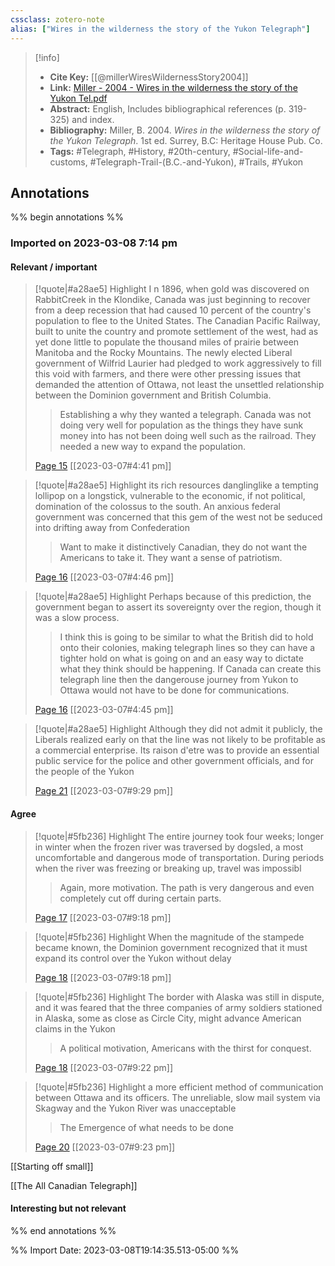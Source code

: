 ```yaml
---
cssclass: zotero-note
alias: ["Wires in the wilderness the story of the Yukon Telegraph"]
---
```


> [!info]
> - **Cite Key:** [[@millerWiresWildernessStory2004]]
> - **Link:** [Miller - 2004 - Wires in the wilderness the story of the Yukon Tel.pdf](file://C:\Users\edero\Zotero\storage\8YJQPTWG\Miller%20-%202004%20-%20Wires%20in%20the%20wilderness%20the%20story%20of%20the%20Yukon%20Tel.pdf)
> - **Abstract:** English, Includes bibliographical references (p. 319-325) and index.
> - **Bibliography:** Miller, B. 2004. _Wires in the wilderness the story of the Yukon Telegraph_. 1st ed. Surrey, B.C: Heritage House Pub. Co.
> - **Tags:** #Telegraph, #History, #20th-century, #Social-life-and-customs, #Telegraph-Trail-(B.C.-and-Yukon), #Trails, #Yukon

## Annotations
%% begin annotations %%
### Imported on 2023-03-08 7:14 pm

#### Relevant / important

> [!quote|#a28ae5] Highlight
> I n 1896, when gold was discovered on RabbitCreek in the Klondike, Canada was just beginning to recover from a deep recession that had caused 10 percent of the country's population to flee to the United States. The Canadian Pacific Railway, built to unite the country and promote settlement of the west, had as yet done little to populate the thousand miles of prairie between Manitoba and the Rocky Mountains. The newly elected Liberal government of Wilfrid Laurier had pledged to work aggressively to fill this void with farmers, and there were other pressing issues that demanded the attention of Ottawa, not least the unsettled relationship between the Dominion government and British Columbia.
>
>> Establishing a why they wanted a telegraph. Canada was not doing very well for population as the things they have sunk money into has not been doing well such as the railroad. They needed a new way to expand the population.
>
> [Page 15](zotero://open-pdf/library/items/8YJQPTWG?page=15) [[2023-03-07#4:41 pm]]

> [!quote|#a28ae5] Highlight
> its rich resources danglinglike a tempting lollipop on a longstick, vulnerable to the economic, if not political, domination of the colossus to the south. An anxious federal government was concerned that this gem of the west not be seduced into drifting away from Confederation
>
>> Want to make it distinctively Canadian, they do not want the Americans to take it. They want a sense of patriotism.
>
> [Page 16](zotero://open-pdf/library/items/8YJQPTWG?page=16) [[2023-03-07#4:46 pm]]

> [!quote|#a28ae5] Highlight
> Perhaps because of this prediction, the government began to assert its sovereignty over the region, though it was a slow process.
>
>> I think this is going to be similar to what the British did to hold onto their colonies, making telegraph lines so they can have a tighter hold on what is going on and an easy way to dictate what they think should be happening. If Canada can create this telegraph line then the dangerouse journey from Yukon to Ottawa would not have to be done for communications.
>
> [Page 16](zotero://open-pdf/library/items/8YJQPTWG?page=16) [[2023-03-07#4:45 pm]]

> [!quote|#a28ae5] Highlight
> Although they did not admit it publicly, the Liberals realized early on that the line was not likely to be profitable as a commercial enterprise. Its raison d'etre was to provide an essential public service for the police and other government officials, and for the people of the Yukon
>
> [Page 21](zotero://open-pdf/library/items/8YJQPTWG?page=21) [[2023-03-07#9:29 pm]]

#### Agree

> [!quote|#5fb236] Highlight
> The entire journey took four weeks; longer in winter when the frozen river was traversed by dogsled, a most uncomfortable and dangerous mode of transportation. During periods when the river was freezing or breaking up, travel was impossibl
>
>> Again, more motivation. The path is very dangerous and even completely cut off during certain parts.
>
> [Page 17](zotero://open-pdf/library/items/8YJQPTWG?page=17) [[2023-03-07#9:18 pm]]

> [!quote|#5fb236] Highlight
> When the magnitude of the stampede became known, the Dominion government recognized that it must expand its control over the Yukon without delay
>
> [Page 18](zotero://open-pdf/library/items/8YJQPTWG?page=18) [[2023-03-07#9:18 pm]]

> [!quote|#5fb236] Highlight
> The border with Alaska was still in dispute, and it was feared that the three companies of army soldiers stationed in Alaska, some as close as Circle City, might advance American claims in the Yukon
>
>> A political motivation, Americans with the thirst for conquest.
>
> [Page 18](zotero://open-pdf/library/items/8YJQPTWG?page=18) [[2023-03-07#9:22 pm]]

> [!quote|#5fb236] Highlight
> a more efficient method of communication between Ottawa and its officers. The unreliable, slow mail system via Skagway and the Yukon River was unacceptable
>
>> The Emergence of what needs to be done
>
> [Page 20](zotero://open-pdf/library/items/8YJQPTWG?page=20) [[2023-03-07#9:23 pm]]

[[Starting off small]]

[[The All Canadian Telegraph]]

#### Interesting but not relevant



%% end annotations %%

%% Import Date: 2023-03-08T19:14:35.513-05:00 %%
